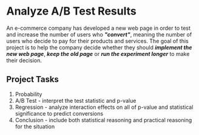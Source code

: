 # Analyze A/B Test Results
An e-commerce company has developed a new web page in order to test and increase the number of users who ***"convert"***, meaning the number of users who decide to pay for their products and services. The goal of this project is to help the company decide whether they should ***implement the new web page***, ***keep the old page*** or ***run the experiment longer*** to make their decision.

## Project Tasks
1. Probability
2. A/B Test - interpret the test statistic and p-value
3. Regression - analyze interaction effects on all of p-value and statistical significance to predict conversions
4. Conclusion - include both statistical reasoning and practical reasoning for the situation


